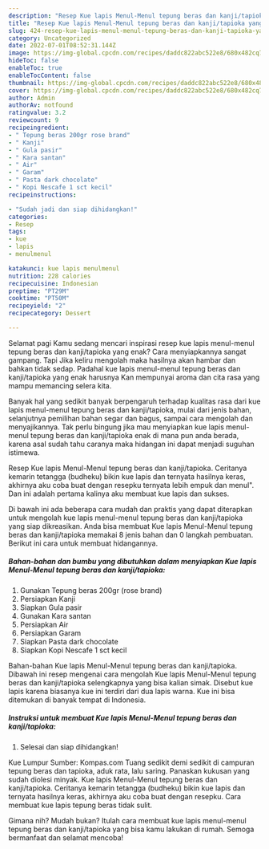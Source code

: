 ```yaml
---
description: "Resep Kue lapis Menul-Menul tepung beras dan kanji/tapioka yang Menggugah Selera , Lezat Sekali"
title: "Resep Kue lapis Menul-Menul tepung beras dan kanji/tapioka yang Menggugah Selera , Lezat Sekali"
slug: 424-resep-kue-lapis-menul-menul-tepung-beras-dan-kanji-tapioka-yang-menggugah-selera-lezat-sekali
category: Uncategorized
date: 2022-07-01T08:52:31.144Z
image: https://img-global.cpcdn.com/recipes/daddc822abc522e8/680x482cq70/kue-lapis-menul-menul-tepung-beras-dan-kanjitapioka-foto-resep-utama.jpg
hideToc: false
enableToc: true
enableTocContent: false
thumbnail: https://img-global.cpcdn.com/recipes/daddc822abc522e8/680x482cq70/kue-lapis-menul-menul-tepung-beras-dan-kanjitapioka-foto-resep-utama.jpg
cover: https://img-global.cpcdn.com/recipes/daddc822abc522e8/680x482cq70/kue-lapis-menul-menul-tepung-beras-dan-kanjitapioka-foto-resep-utama.jpg
author: Admin
authorAv: notfound
ratingvalue: 3.2
reviewcount: 9
recipeingredient:
- " Tepung beras 200gr rose brand"
- " Kanji"
- " Gula pasir"
- " Kara santan"
- " Air"
- " Garam"
- " Pasta dark chocolate"
- " Kopi Nescafe 1 sct kecil"
recipeinstructions:

- "Sudah jadi dan siap dihidangkan!"
categories:
- Resep
tags:
- kue
- lapis
- menulmenul

katakunci: kue lapis menulmenul 
nutrition: 228 calories
recipecuisine: Indonesian
preptime: "PT29M"
cooktime: "PT50M"
recipeyield: "2"
recipecategory: Dessert

---
```



Selamat pagi Kamu sedang mencari inspirasi resep kue lapis menul-menul tepung beras dan kanji/tapioka yang enak? Cara menyiapkannya sangat gampang. Tapi Jika keliru mengolah maka hasilnya akan hambar dan bahkan tidak sedap. Padahal kue lapis menul-menul tepung beras dan kanji/tapioka yang enak harusnya Kan mempunyai aroma dan cita rasa yang mampu memancing selera kita.


Banyak hal yang sedikit banyak berpengaruh terhadap kualitas rasa dari kue lapis menul-menul tepung beras dan kanji/tapioka, mulai dari jenis bahan, selanjutnya pemilihan bahan segar dan bagus, sampai cara mengolah dan menyajikannya. Tak perlu bingung jika mau menyiapkan kue lapis menul-menul tepung beras dan kanji/tapioka enak di mana pun anda berada, karena asal sudah tahu caranya maka hidangan ini dapat menjadi suguhan istimewa.

Resep Kue lapis Menul-Menul tepung beras dan kanji/tapioka. Ceritanya kemarin tetangga (budheku) bikin kue lapis dan ternyata hasilnya keras, akhirnya aku coba buat dengan resepku ternyata lebih empuk dan menul&#34;. Dan ini adalah pertama kalinya aku membuat kue lapis dan sukses.


Di bawah ini ada beberapa cara mudah dan praktis yang dapat diterapkan untuk mengolah kue lapis menul-menul tepung beras dan kanji/tapioka yang siap dikreasikan. Anda bisa membuat Kue lapis Menul-Menul tepung beras dan kanji/tapioka memakai 8 jenis bahan dan 0 langkah pembuatan. Berikut ini cara untuk membuat hidangannya.

<!--inarticleads1-->

##### Bahan-bahan dan bumbu yang dibutuhkan dalam menyiapkan Kue lapis Menul-Menul tepung beras dan kanji/tapioka:

1. Gunakan  Tepung beras 200gr (rose brand)
1. Persiapkan  Kanji
1. Siapkan  Gula pasir
1. Gunakan  Kara santan
1. Persiapkan  Air
1. Persiapkan  Garam
1. Siapkan  Pasta dark chocolate
1. Siapkan  Kopi Nescafe 1 sct kecil


Bahan-bahan Kue lapis Menul-Menul tepung beras dan kanji/tapioka. Dibawah ini resep mengenai cara mengolah Kue lapis Menul-Menul tepung beras dan kanji/tapioka selengkapnya yang bisa kalian simak. Disebut kue lapis karena biasanya kue ini terdiri dari dua lapis warna. Kue ini bisa ditemukan di banyak tempat di Indonesia. 

<!--inarticleads2-->

##### Instruksi untuk membuat Kue lapis Menul-Menul tepung beras dan kanji/tapioka:


1. Selesai dan siap dihidangkan!

Kue Lumpur Sumber: Kompas.com Tuang sedikit demi sedikit di campuran tepung beras dan tapioka, aduk rata, lalu saring. Panaskan kukusan yang sudah diolesi minyak. Kue lapis Menul-Menul tepung beras dan kanji/tapioka. Ceritanya kemarin tetangga (budheku) bikin kue lapis dan ternyata hasilnya keras, akhirnya aku coba buat dengan resepku. Cara membuat kue lapis tepung beras tidak sulit. 

Gimana nih? Mudah bukan? Itulah cara membuat kue lapis menul-menul tepung beras dan kanji/tapioka yang bisa kamu lakukan di rumah. Semoga bermanfaat dan selamat mencoba!
